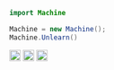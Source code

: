 ```java
import Machine

Machine = new Machine();
Machine.Unlearn()
```
<img width="20" height="20" alt="poopy-removebg-preview" src="https://github.com/user-attachments/assets/a41be272-7900-421f-87bf-17d4b158bc14" />
<img width="20" height="20" alt="poopy-removebg-preview" src="https://github.com/user-attachments/assets/a41be272-7900-421f-87bf-17d4b158bc14" />
<img width="20" height="20" alt="poopy-removebg-preview" src="https://github.com/user-attachments/assets/a41be272-7900-421f-87bf-17d4b158bc14" />












